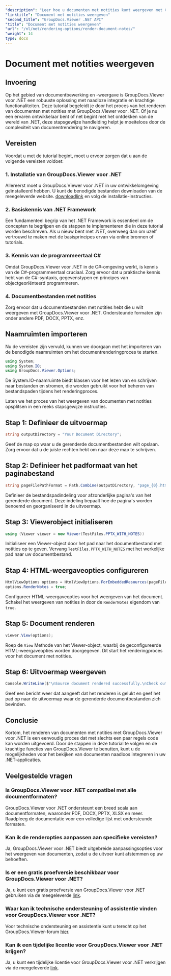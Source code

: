 ```yaml
---
"description": "Leer hoe u documenten met notities kunt weergeven met GroupDocs.Viewer voor .NET. Stapsgewijze handleiding voor naadloze integratie in uw .NET-applicaties."
"linktitle": "Document met notities weergeven"
"second_title": "GroupDocs.Viewer .NET API"
"title": "Document met notities weergeven"
"url": "/nl/net/rendering-options/render-document-notes/"
"weight": 14
type: docs
---
```

# Document met notities weergeven

## Invoering
Op het gebied van documentbewerking en -weergave is GroupDocs.Viewer voor .NET een robuuste oplossing met naadloze integratie en krachtige functionaliteiten. Deze tutorial begeleidt je door het proces van het renderen van documenten met notities met GroupDocs.Viewer voor .NET. Of je nu een ervaren ontwikkelaar bent of net begint met het ontdekken van de wereld van .NET, deze stapsgewijze handleiding helpt je moeiteloos door de complexiteit van documentrendering te navigeren.
## Vereisten
Voordat u met de tutorial begint, moet u ervoor zorgen dat u aan de volgende vereisten voldoet:
### 1. Installatie van GroupDocs.Viewer voor .NET
Allereerst moet u GroupDocs.Viewer voor .NET in uw ontwikkelomgeving geïnstalleerd hebben. U kunt de benodigde bestanden downloaden van de meegeleverde website. [downloadlink](https://releases.groupdocs.com/viewer/net/) en volg de installatie-instructies.
### 2. Basiskennis van .NET Framework
Een fundamenteel begrip van het .NET Framework is essentieel om de concepten te begrijpen en de stappen te implementeren die in deze tutorial worden beschreven. Als u nieuw bent met .NET, overweeg dan om uzelf vertrouwd te maken met de basisprincipes ervan via online bronnen of tutorials.
### 3. Kennis van de programmeertaal C#
Omdat GroupDocs.Viewer voor .NET in de C#-omgeving werkt, is kennis van de C#-programmeertaal cruciaal. Zorg ervoor dat u praktische kennis hebt van de C#-syntaxis, gegevenstypen en principes van objectgeoriënteerd programmeren.
### 4. Documentbestanden met notities
Zorg ervoor dat u documentbestanden met notities hebt die u wilt weergeven met GroupDocs.Viewer voor .NET. Ondersteunde formaten zijn onder andere PDF, DOCX, PPTX, enz.

## Naamruimten importeren
Nu de vereisten zijn vervuld, kunnen we doorgaan met het importeren van de benodigde naamruimten om het documentrenderingproces te starten.

```csharp
using System;
using System.IO;
using GroupDocs.Viewer.Options;
```
De System.IO-naamruimte biedt klassen voor het lezen van en schrijven naar bestanden en stromen, die worden gebruikt voor het beheren van bestandspaden tijdens het renderingproces.

Laten we het proces van het weergeven van documenten met notities opsplitsen in een reeks stapsgewijze instructies.
## Stap 1: Definieer de uitvoermap
```csharp
string outputDirectory = "Your Document Directory";
```
Geef de map op waar u de gerenderde documentbestanden wilt opslaan. Zorg ervoor dat u de juiste rechten hebt om naar deze map te schrijven.
## Stap 2: Definieer het padformaat van het paginabestand
```csharp
string pageFilePathFormat = Path.Combine(outputDirectory, "page_{0}.html");
```
Definieer de bestandspadindeling voor afzonderlijke pagina's van het gerenderde document. Deze indeling bepaalt hoe de pagina's worden benoemd en georganiseerd in de uitvoermap.
## Stap 3: Viewerobject initialiseren
```csharp
using (Viewer viewer = new Viewer(TestFiles.PPTX_WITH_NOTES))
```
Initialiseer een Viewer-object door het pad naar het documentbestand met notities op te geven. Vervang `TestFiles.PPTX_WITH_NOTES` met het werkelijke pad naar uw documentbestand.
## Stap 4: HTML-weergaveopties configureren
```csharp
HtmlViewOptions options = HtmlViewOptions.ForEmbeddedResources(pageFilePathFormat);
options.RenderNotes = true;
```
Configureer HTML-weergaveopties voor het weergeven van het document. Schakel het weergeven van notities in door de `RenderNotes` eigendom van `true`.
## Stap 5: Document renderen
```csharp
viewer.View(options);
```
Roep de `View` Methode van het Viewer-object, waarbij de geconfigureerde HTML-weergaveopties worden doorgegeven. Dit start het renderingproces voor het document met notities.
## Stap 6: Uitvoermap weergeven
```csharp
Console.WriteLine($"\nSource document rendered successfully.\nCheck output in {outputDirectory}.");
```
Geef een bericht weer dat aangeeft dat het renderen is gelukt en geef het pad op naar de uitvoermap waar de gerenderde documentbestanden zich bevinden.

## Conclusie
Kortom, het renderen van documenten met notities met GroupDocs.Viewer voor .NET is een eenvoudig proces dat met slechts een paar regels code kan worden uitgevoerd. Door de stappen in deze tutorial te volgen en de krachtige functies van GroupDocs.Viewer te benutten, kunt u de mogelijkheden voor het bekijken van documenten naadloos integreren in uw .NET-applicaties.
## Veelgestelde vragen
### Is GroupDocs.Viewer voor .NET compatibel met alle documentformaten?
GroupDocs.Viewer voor .NET ondersteunt een breed scala aan documentformaten, waaronder PDF, DOCX, PPTX, XLSX en meer. Raadpleeg de documentatie voor een volledige lijst met ondersteunde formaten.
### Kan ik de renderopties aanpassen aan specifieke vereisten?
Ja, GroupDocs.Viewer voor .NET biedt uitgebreide aanpassingsopties voor het weergeven van documenten, zodat u de uitvoer kunt afstemmen op uw behoeften.
### Is er een gratis proefversie beschikbaar voor GroupDocs.Viewer voor .NET?
Ja, u kunt een gratis proefversie van GroupDocs.Viewer voor .NET gebruiken via de meegeleverde [link](https://releases.groupdocs.com/).
### Waar kan ik technische ondersteuning of assistentie vinden voor GroupDocs.Viewer voor .NET?
Voor technische ondersteuning en assistentie kunt u terecht op het GroupDocs.Viewer-forum [hier](https://forum.groupdocs.com/c/viewer/9).
### Kan ik een tijdelijke licentie voor GroupDocs.Viewer voor .NET krijgen?
Ja, u kunt een tijdelijke licentie voor GroupDocs.Viewer voor .NET verkrijgen via de meegeleverde [link](https://purchase.groupdocs.com/temporary-license/).
